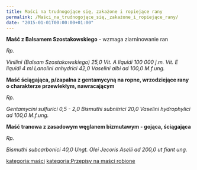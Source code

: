 ```yaml
---
title: Maści na trudnogojące się, zakażone i ropiejące rany
permalink: /Maści_na_trudnogojące_się,_zakażone_i_ropiejące_rany/
date: "2015-01-01T00:00:00+01:00"
---
```


**Maść z Balsamem Szostakowskiego** - wzmaga ziarninowanie ran

*Rp.*

*Vinilini (Balsam Szostakowskiego) 25,0*
*Vit. A liquidi 100 000 j.m.*
*Vit. E liquidi 4 ml*
*Lanolini anhydrici 42,0*
*Vaselini albi ad 100,0*
*M.f.ung.*

**Maść ściągająca, p/zapalna z gentamycyną na ropne, wrzodziejące rany o charakterze przewlekłym, nawracającym**

*Rp.*

*Gentamycini sulfurici 0,5 - 2,0*
*Bismuthi subnitrici 20,0*
*Vaselini hydrophylici ad 100,0*
*M.f.ung.*

**Maść tranowa z zasadowym węglanem bizmutawym - gojąca, ściągająca**

*Rp.*

*Bismuthi subcarbonici 40,0*
*Ungt. Olei Jecoris Aselli ad 200,0*
*ut fiant ung.*

[kategoria:maści](/atopedia/kategoria:maści "wikilink") [kategoria:Przepisy na maści robione](/atopedia/kategoria:Przepisy_na_maści_robione "wikilink")